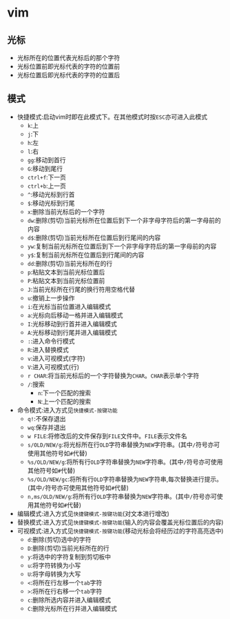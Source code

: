 # vim

## 光标
* 光标所在的位置代表光标后的那个字符
* 光标位置前即光标代表的字符的位置前
* 光标位置后即光标代表的字符的位置后

## 模式
* 快捷模式:启动vim时即在此模式下。在其他模式时按`ESC`亦可进入此模式
    * `k`:上
    * `j`:下
    * `h`:左
    * `l`:右
    * `gg`:移动到首行
    * `G`:移动到尾行
    * `ctrl+f`:下一页
    * `ctrl+b`:上一页
    * `^`:移动光标到行首
    * `$`:移动光标到行尾
    * `x`:删除当前光标后的一个字符 
    * `dw`:删除(剪切)当前光标所在位置后到下一个非字母字符后的第一字母前的内容
    * `d$`:删除(剪切)当前光标所在位置后到行尾间的内容
    * `yw`:复制当前光标所在位置后到下一个非字母字符后的第一字母前的内容
    * `y$`:复制当前光标所在位置后到行尾间的内容
    * `dd`:删除(剪切)当前光标所在的行
    * `p`:粘贴文本到当前光标位置后
    * `P`:粘贴文本到当前光标位置前
    * `J`:当前光标所在行尾的换行符用空格代替
    * `u`:撤销上一步操作
    * `i`:在光标当前位置进入编辑模式
    * `a`:光标向后移动一格并进入编辑模式
    * `I`:光标移动到行首并进入编辑模式
    * `A`:光标移动到行尾并进入编辑模式
    * `:`:进入命令行模式  
    * `R`:进入替换模式 
    * `v`:进入可视模式(字符) 
    * `V`:进入可视模式(行) 
    * `r CHAR`:将当前光标后的一个字符替换为`CHAR`。`CHAR`表示单个字符 
    * `/`:搜索 
        * `n`:下一个匹配的搜索 
        * `N`:上一个匹配的搜索 
* 命令模式:进入方式见`快捷模式-按键功能`
    * `q!`:不保存退出
    * `wq`:保存并退出
    * `w FILE`:将修改后的文件保存到`FILE`文件中。`FILE`表示文件名
    * `s/OLD/NEW/g`:将光标所在行`OLD`字符串替换为`NEW`字符串。(其中`/`符号亦可使用其他符号如`#`代替)
    * `%s/OLD/NEW/g`:将所有行`OLD`字符串替换为`NEW`字符串。(其中`/`符号亦可使用其他符号如`#`代替)
    * `%s/OLD/NEW/gc`:将所有行`OLD`字符串替换为`NEW`字符串,每次替换进行提示。(其中`/`符号亦可使用其他符号如`#`代替)
    * `n,ms/OLD/NEW/g`:将所有行`OLD`字符串替换为`NEW`字符串。(其中`/`符号亦可使用其他符号如`#`代替)
* 编辑模式:进入方式见`快捷键模式-按键功能`(对文本进行增改) 
* 替换模式:进入方式见`快捷键模式-按键功能`(输入的内容会覆盖光标位置后的内容) 
* 可视模式:进入方式见`快捷键模式-按键功能`(移动光标会将经历过的字符高亮选中) 
    * `d`:删除(剪切)选中的字符
    * `D`:删除(剪切)当前光标所在的行
    * `y`:将选中的字符复制到剪切板中
    * `u`:将字符转换为小写
    * `U`:将字母转换为大写
    * `<`:将所在行左移一个`tab`字符 
    * `>`:将所在行右移一个`tab`字符  
    * `c`:删除所选内容并进入编辑模式
    * `C`:删除光标所在行并进入编辑模式 